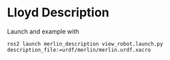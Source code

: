 # Lloyd Description
Launch and example with

```shell
ros2 launch merlin_description view_robot.launch.py description_file:=urdf/merlin/merlin.urdf.xacro
```
